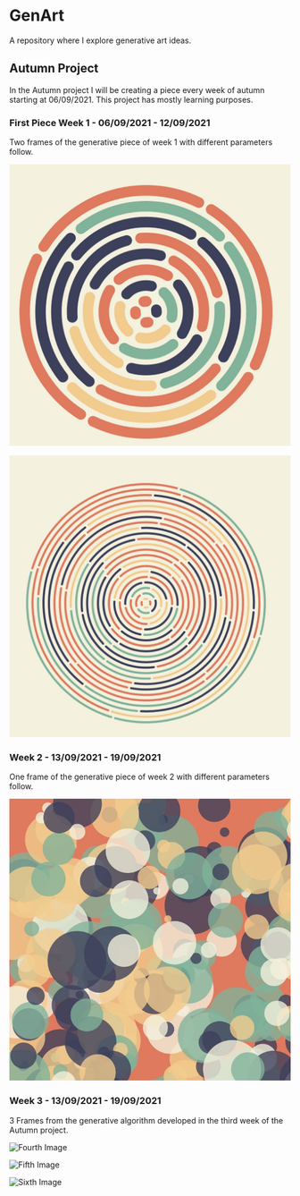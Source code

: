 # GenArt

A repository where I explore generative art ideas.

## Autumn Project

In the Autumn project I will be creating a piece every week of autumn starting at 06/09/2021. This project has mostly learning purposes. 

### First Piece Week 1 - 06/09/2021 - 12/09/2021

Two frames of the generative piece of week 1 with different
parameters follow.

![First Image](/Aut2020/Week1/thick.jpg)

![Second Image](/Aut2020/Week1/thin.jpg)

### Week 2 - 13/09/2021 - 19/09/2021

One frame of the generative piece of week 2 with different
parameters follow.

![Third Image](/Aut2020/Week2/thin.jpg)

### Week 3 - 13/09/2021 - 19/09/2021

3 Frames from the generative algorithm developed in the third week of the Autumn project.

![Fourth Image](/Aut2020/Week3/Sketch1.png)

![Fifth Image](/Aut2020/Week3/Sketch2.png)

![Sixth Image](/Aut2020/Week3/Sketch3.png)
